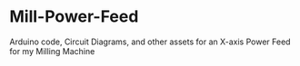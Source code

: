 # Mill-Power-Feed
Arduino code, Circuit Diagrams, and other assets for an X-axis Power Feed for my Milling Machine
